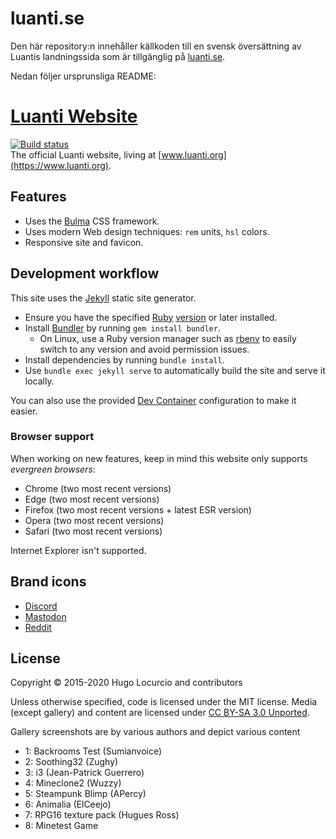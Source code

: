 # luanti.se
Den här repository:n innehåller källkoden till en svensk översättning av Luantis landningssida som är tillgänglig på [luanti.se](https://luanti.se).

Nedan följer ursprunsliga README:

# [Luanti Website](https://www.luanti.org)

[![Build status](https://github.com/luanti-org/luanti-org.github.io/workflows/build/badge.svg)](https://github.com/luanti-org/luanti-org.github.io/actions)\
The official Luanti website, living at [www.luanti.org](https://www.luanti.org).

## Features

- Uses the [Bulma](https://bulma.io/) CSS framework.
- Uses modern Web design techniques: `rem` units, `hsl` colors.
- Responsive site and favicon.

## Development workflow

This site uses the [Jekyll](https://jekyllrb.com) static site generator.

- Ensure you have the specified [Ruby](https://www.ruby-lang.org/) [version](.ruby-version) or later installed.
- Install [Bundler](https://bundler.io/) by running `gem install bundler`.
  - On Linux, use a Ruby version manager such as [rbenv](https://github.com/rbenv/rbenv)
    to easily switch to any version and avoid permission issues.
- Install dependencies by running `bundle install`.
- Use `bundle exec jekyll serve` to automatically build the site
  and serve it locally.

You can also use the provided [Dev Container](https://containers.dev/) configuration to make it easier.

### Browser support

When working on new features, keep in mind this website only supports
*evergreen browsers*:

- Chrome (two most recent versions)
- Edge (two most recent versions)
- Firefox (two most recent versions + latest ESR version)
- Opera (two most recent versions)
- Safari (two most recent versions)

Internet Explorer isn't supported.

## Brand icons

- [Discord](https://discord.com/branding)
- [Mastodon](https://joinmastodon.org/branding)
- [Reddit](https://redditbrand.lingoapp.com/s/d9x3n2?v=40)

## License

Copyright © 2015-2020 Hugo Locurcio and contributors

Unless otherwise specified, code is licensed under the MIT license.
Media (except gallery) and content are licensed under
[CC BY-SA 3.0 Unported](https://creativecommons.org/licenses/by-sa/3.0/).

Gallery screenshots are by various authors and depict various content

- 1: Backrooms Test (Sumianvoice)
- 2: Soothing32 (Zughy)
- 3: i3 (Jean-Patrick Guerrero)
- 4: Mineclone2 (Wuzzy)
- 5: Steampunk Blimp (APercy)
- 6: Animalia (ElCeejo)
- 7: RPG16 texture pack (Hugues Ross)
- 8: Minetest Game

